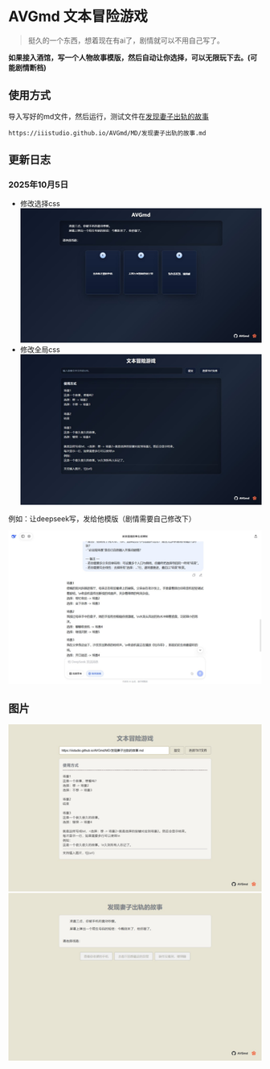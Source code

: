 # AVGmd 文本冒险游戏

> 挺久的一个东西，想着现在有ai了，剧情就可以不用自己写了。

**如果接入酒馆，写一个人物故事模版，然后自动让你选择，可以无限玩下去。(可能剧情断档)**

## 使用方式

导入写好的md文件，然后运行，测试文件在[发现妻子出轨的故事](./MD/发现妻子出轨的故事.md)

```
https://iiistudio.github.io/AVGmd/MD/发现妻子出轨的故事.md
```

## 更新日志
### 2025年10月5日
- 修改选择css
![](./image/5.jpg)
- 修改全局css
![](./image/4.jpg)

例如：让deepseek写，发给他模版（剧情需要自己修改下）

![](./image/1.jpg)

## 图片

![](./image/2.jpg)
![](./image/3.jpg)

